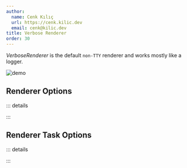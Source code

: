 ```yaml
---
author:
  name: Cenk Kılıç
  url: https://cenk.kilic.dev
  email: cenk@kilic.dev
title: Verbose Renderer
order: 30
---
```


_VerboseRenderer_ is the default `non-TTY` renderer and works mostly like a logger.

<!-- more -->

![demo](../../examples/renderer-verbose.gif)

## Renderer Options

::: details

<!-- @include: ../api/interfaces/VerboseRendererOptions.md -->

:::

## Renderer Task Options

::: details

<!-- @include: ../api/interfaces/VerboseRendererTaskOptions.md -->

:::
